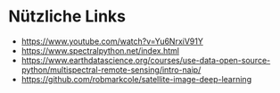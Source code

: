 # Nützliche Links

- https://www.youtube.com/watch?v=Yu6NrxiV91Y
- https://www.spectralpython.net/index.html
- https://www.earthdatascience.org/courses/use-data-open-source-python/multispectral-remote-sensing/intro-naip/
- https://github.com/robmarkcole/satellite-image-deep-learning